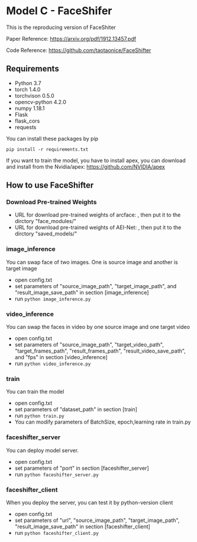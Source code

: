 # Model C - FaceShifer

This is the reproducing version of FaceShiter

Paper Reference: https://arxiv.org/pdf/1912.13457.pdf

Code Reference: https://github.com/taotaonice/FaceShifter

## Requirements
* Python 3.7
* torch 1.4.0
* torchvison 0.5.0
* opencv-python 4.2.0
* numpy 1.18.1
* Flask
* flask_cors
* requests

You can install these packages by pip
```
pip install -r requirements.txt
```
If you want to train the model, you have to install apex, you can download and install from the Nvidia/apex: https://github.com/NVIDIA/apex

## How to use FaceShifter
### Download Pre-trained Weights
* URL for download pre-trained weights of arcface: , then put it to the dirctory "face_modules/"
* URL for download pre-trained weights of AEI-Net: , then put it to the dirctory "saved_models/"
### image_inference
You can swap face of two images. One is source image and another is target image
* open config.txt
* set parameters of "source_image_path", "target_image_path", and "result_image_save_path" in section [image_inference]
* run `python image_inference.py`
### video_inference
You can swap the faces in video by one source image and one target video
* open config.txt
* set parameters of "source_image_path", "target_video_path", "target_frames_path", "result_frames_path", "result_video_save_path", and "fps" in section [video_inference]
* run `python video_inference.py`
### train
You can train the model
* open config.txt
* set parameters of "dataset_path" in section [train]
* run `python train.py`
* You can modify parameters of BatchSize, epoch,learning rate in train.py
### faceshifter_server
You can deploy model server.
* open config.txt
* set parameters of "port" in section [faceshifter_server]
* run `python faceshifter_server.py`
### faceshifter_client
When you deploy the server, you can test it by python-version client
* open config.txt
* set parameters of "url", "source_image_path", "target_image_path", "result_image_save_path" in section [faceshifter_client]
* run `python faceshifter_client.py`
